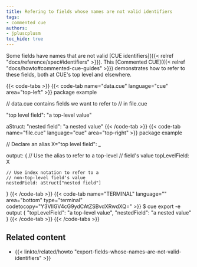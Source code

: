 ```yaml
---
title: Refering to fields whose names are not valid identifiers
tags:
- commented cue
authors:
- jpluscplusm
toc_hide: true
---
```


Some fields have names that are not valid
[CUE identifiers]({{< relref "docs/reference/spec#identifiers" >}}).
This [Commented CUE]({{< relref "docs/howto#commented-cue-guides" >}})
demonstrates how to refer to these fields, both at CUE's top level and elsewhere.

{{< code-tabs >}}
{{< code-tab name="data.cue" language="cue" area="top-left" >}}
package example

// data.cue contains fields we want to refer to
// in file.cue

"top level field": "a top-level value"

aStruct: "nested field": "a nested value"
{{< /code-tab >}}
{{< code-tab name="file.cue" language="cue" area="top-right" >}}
package example

// Declare an alias
X="top level field": _

output: {
	// Use the alias to refer to a top-level
	// field's value
	topLevelField: X

	// Use index notation to refer to a
	// non-top-level field's value
	nestedField: aStruct["nested field"]
}
{{< /code-tab >}}
{{< code-tab name="TERMINAL" language="" area="bottom" type="terminal" codetocopy="Y3VlIGV4cG9ydCAtZSBvdXRwdXQ=" >}}
$ cue export -e output
{
    "topLevelField": "a top-level value",
    "nestedField": "a nested value"
}
{{< /code-tab >}}
{{< /code-tabs >}}

## Related content

- {{< linkto/related/howto "export-fields-whose-names-are-not-valid-identifiers" >}}
